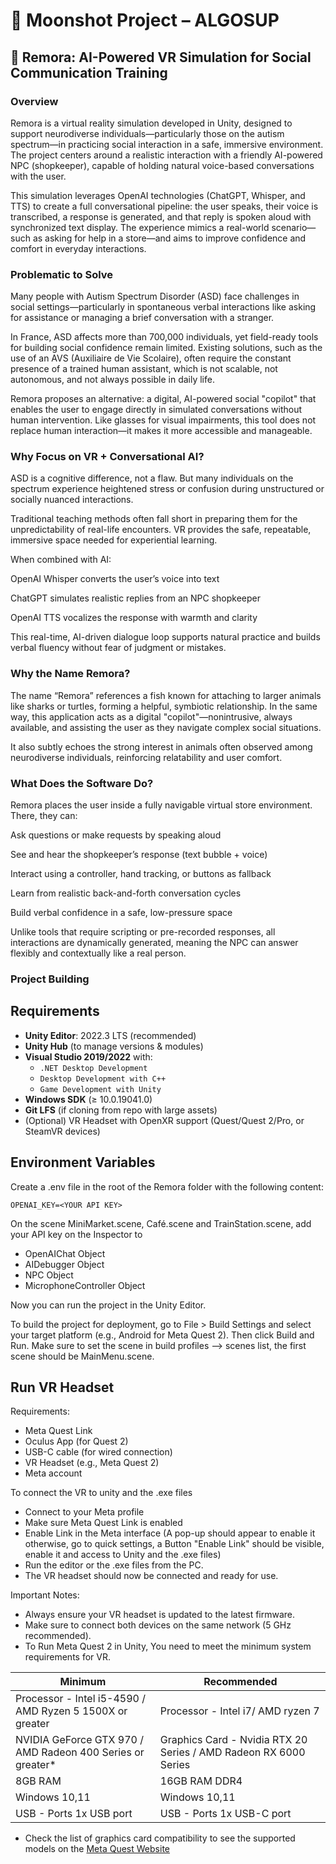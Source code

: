 # 🎯 Moonshot Project – ALGOSUP
## 🧠 Remora: AI-Powered VR Simulation for Social Communication Training
### Overview
Remora is a virtual reality simulation developed in Unity, designed to support neurodiverse individuals—particularly those on the autism spectrum—in practicing social interaction in a safe, immersive environment. The project centers around a realistic interaction with a friendly AI-powered NPC (shopkeeper), capable of holding natural voice-based conversations with the user.

This simulation leverages OpenAI technologies (ChatGPT, Whisper, and TTS) to create a full conversational pipeline: the user speaks, their voice is transcribed, a response is generated, and that reply is spoken aloud with synchronized text display. The experience mimics a real-world scenario—such as asking for help in a store—and aims to improve confidence and comfort in everyday interactions.

### Problematic to Solve
Many people with Autism Spectrum Disorder (ASD) face challenges in social settings—particularly in spontaneous verbal interactions like asking for assistance or managing a brief conversation with a stranger.

In France, ASD affects more than 700,000 individuals, yet field-ready tools for building social confidence remain limited. Existing solutions, such as the use of an AVS (Auxiliaire de Vie Scolaire), often require the constant presence of a trained human assistant, which is not scalable, not autonomous, and not always possible in daily life.

Remora proposes an alternative: a digital, AI-powered social "copilot" that enables the user to engage directly in simulated conversations without human intervention. Like glasses for visual impairments, this tool does not replace human interaction—it makes it more accessible and manageable.


### Why Focus on VR + Conversational AI?
ASD is a cognitive difference, not a flaw. But many individuals on the spectrum experience heightened stress or confusion during unstructured or socially nuanced interactions.

Traditional teaching methods often fall short in preparing them for the unpredictability of real-life encounters. VR provides the safe, repeatable, immersive space needed for experiential learning.

When combined with AI:

OpenAI Whisper converts the user’s voice into text

ChatGPT simulates realistic replies from an NPC shopkeeper

OpenAI TTS vocalizes the response with warmth and clarity

This real-time, AI-driven dialogue loop supports natural practice and builds verbal fluency without fear of judgment or mistakes.



### Why the Name Remora?
The name “Remora” references a fish known for attaching to larger animals like sharks or turtles, forming a helpful, symbiotic relationship. In the same way, this application acts as a digital "copilot"—nonintrusive, always available, and assisting the user as they navigate complex social situations.

It also subtly echoes the strong interest in animals often observed among neurodiverse individuals, reinforcing relatability and user comfort.


### What Does the Software Do?
Remora places the user inside a fully navigable virtual store environment. There, they can:

Ask questions or make requests by speaking aloud

See and hear the shopkeeper’s response (text bubble + voice)

Interact using a controller, hand tracking, or buttons as fallback

Learn from realistic back-and-forth conversation cycles

Build verbal confidence in a safe, low-pressure space

Unlike tools that require scripting or pre-recorded responses, all interactions are dynamically generated, meaning the NPC can answer flexibly and contextually like a real person.

### Project Building 
##  Requirements

- **Unity Editor**: 2022.3 LTS (recommended)  
- **Unity Hub** (to manage versions & modules)  
- **Visual Studio 2019/2022** with:
  - `.NET Desktop Development`
  - `Desktop Development with C++`
  - `Game Development with Unity`
- **Windows SDK** (≥ 10.0.19041.0)  
- **Git LFS** (if cloning from repo with large assets)  
- (Optional) VR Headset with OpenXR support (Quest/Quest 2/Pro, or SteamVR devices) 

## Environment Variables

Create a .env file in the root of the Remora folder with the following content:

    
    OPENAI_KEY=<YOUR API KEY>

On the scene MiniMarket.scene, Café.scene and TrainStation.scene, add your API key on the Inspector to
- OpenAIChat Object
- AIDebugger Object
- NPC Object
- MicrophoneController Object

Now you can run the project in the Unity Editor.

To build the project for deployment, go to File > Build Settings and select your target platform (e.g., Android for Meta Quest 2). Then click Build and Run.
Make sure to set the scene in build profiles --> scenes list, the first scene should be MainMenu.scene.

## Run VR Headset
   Requirements:
  - Meta Quest Link
  - Oculus App (for Quest 2)
  - USB-C cable (for wired connection)
  - VR Headset (e.g., Meta Quest 2)
  - Meta account 
  
To connect the VR to unity and the .exe files
- Connect to your Meta profile
- Make sure Meta Quest Link is enabled
- Enable Link in the Meta interface (A pop-up should appear to enable it otherwise, go to quick settings, a Button "Enable Link" should be visible, enable it and access to Unity and the .exe files)
- Run the editor or the .exe files from the PC.
- The VR headset should now be connected and ready for use.

Important Notes:
- Always ensure your VR headset is updated to the latest firmware.
- Make sure to connect both devices on the same network (5 GHz recommended).
- To Run Meta Quest 2 in Unity, You need to meet the minimum system requirements for VR.

| Minimum      | Recommended  |
| ----------- | ----------- |
| Processor - Intel i5-4590 / AMD Ryzen 5 1500X or greater|Processor - Intel i7/ AMD ryzen 7|
|NVIDIA GeForce GTX 970 / AMD Radeon 400 Series or greater*|Graphics Card - Nvidia RTX 20 Series / AMD Radeon RX 6000 Series|
|8GB RAM|16GB RAM DDR4|
|Windows 10,11|Windows 10,11|
|USB - Ports 1x USB port| USB - Ports 1x USB-C port|

* Check the list of graphics card compatibility to see the supported models on the [Meta Quest Website](https://www.meta.com/fr-fr/help/quest/140991407990979/?srsltid=AfmBOopBfN8S8Djd7y785RgtCMj0i_9Pv7tlW69iv4HjaMI75nKA4xzu)  
